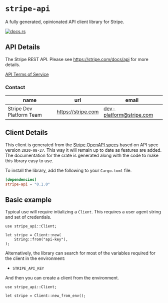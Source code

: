# `stripe-api`

A fully generated, opinionated API client library for Stripe.

[![docs.rs](https://docs.rs/stripe-api/badge.svg)](https://docs.rs/stripe-api)

## API Details

The Stripe REST API. Please see https://stripe.com/docs/api for more details.

[API Terms of Service](https://stripe.com/us/terms/)

### Contact


| name | url | email |
|----|----|----|
| Stripe Dev Platform Team | <https://stripe.com> | dev-platform@stripe.com |



## Client Details

This client is generated from the [Stripe OpenAPI
specs](https://raw.githubusercontent.com/stripe/openapi/master/openapi/spec3.json) based on API spec version `2020-08-27`. This way it will remain
up to date as features are added. The documentation for the crate is generated
along with the code to make this library easy to use.


To install the library, add the following to your `Cargo.toml` file.

```toml
[dependencies]
stripe-api = "0.1.0"
```

## Basic example

Typical use will require intializing a `Client`. This requires
a user agent string and set of credentials.

```
use stripe_api::Client;

let stripe = Client::new(
    String::from("api-key"),
);
```

Alternatively, the library can search for most of the variables required for
the client in the environment:

- `STRIPE_API_KEY`

And then you can create a client from the environment.

```
use stripe_api::Client;

let stripe = Client::new_from_env();
```
